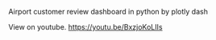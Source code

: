 Airport customer review dashboard in python by plotly dash

View on youtube. https://youtu.be/BxzjoKoLIIs


